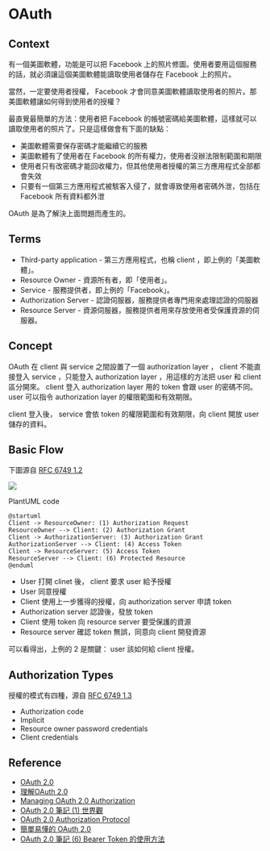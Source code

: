 OAuth
=====

Context
-------

有一個美圖軟體，功能是可以把 Facebook 上的照片修圖。使用者要用這個服務的話，就必須讓這個美圖軟體能讀取使用者儲存在 Facebook 上的照片。

當然，一定要使用者授權， Facebook 才會同意美圖軟體讀取使用者的照片。那美圖軟體讓如何得到使用者的授權？

最直覺最簡單的方法：使用者把 Facebook 的帳號密碼給美圖軟體，這樣就可以讀取使用者的照片了。只是這樣做會有下面的缺點：

* 美圖軟體需要保存密碼才能繼續它的服務
* 美圖軟體有了使用者在 Facebook 的所有權力，使用者沒辦法限制範圍和期限
* 使用者只有改密碼才能回收權力，但其他使用者授權的第三方應用程式全部都會失效
* 只要有一個第三方應用程式被駭客入侵了，就會導致使用者密碼外泄，包括在 Facebook 所有資料都外泄

OAuth 是為了解決上面問題而產生的。

Terms
-----

* Third-party application - 第三方應用程式，也稱 client ，即上例的「美圖軟體」。
* Resource Owner - 資源所有者，即「使用者」。
* Service - 服務提供者，即上例的「Facebook」。
* Authorization Server - 認證伺服器，服務提供者專門用來處理認證的伺服器
* Resource Server - 資源伺服器，服務提供者用來存放使用者受保護資源的伺服器。

Concept
-------

OAuth 在 client 與 service 之間設置了一個 authorization layer ， client 不能直接登入 service ，只能登入 authorization layer ，用這樣的方法把 user 和 client 區分開來。 client  登入 authorization layer 用的 token 會跟 user 的密碼不同。 user 可以指令 authorization layer 的權限範圍和有效期限。

client 登入後， service 會依 token 的權限範圍和有效期限，向 client 開放 user 儲存的資料。

Basic Flow
----------

下圖源自 [RFC 6749 1.2](https://tools.ietf.org/html/rfc6749#section-1.2)

![](http://plantuml.com/plantuml/png/Syx9JCqhKT2rKmXABSulBKfEzI_FIosoKj0mr5HmB2t9o2_Ah4eioSpF0oeeB4qjBk52KQYW2zJg33O4gCS8NOzxKM9U2PSpt18KsU3KeZAmLSROjM5HZ6gT2L1VSd9gSR52I7vsQXwIFJ0tmgqmHLEAgW3LM3DDXO2Y_9BKv9BK5BX90000)

PlantUML code

```uml
@startuml
Client -> ResourceOwner: (1) Authorization Request
ResourceOwner --> Client: (2) Authorization Grant
Client -> AuthorizationServer: (3) Authorization Grant
AuthorizationServer --> Client: (4) Access Token
Client -> ResourceServer: (5) Access Token
ResourceServer --> Client: (6) Protected Resource
@enduml
```

* User 打開 clinet 後， client 要求 user 給予授權
* User 同意授權
* Client 使用上一步獲得的授權，向 authorization server 申請 token
* Authorization server 認證後，發放 token
* Client 使用 token 向 resource server 要受保護的資源
* Resource server 確認 token 無誤，同意向 client 開發資源

可以看得出，上例的 2 是關鍵： user 該如何給 client 授權。

Authorization Types
-------------------

授權的模式有四種，源自 [RFC 6749 1.3](https://tools.ietf.org/html/rfc6749#section-1.3)

* Authorization code
* Implicit
* Resource owner password credentials
* Client credentials

Reference
---------

* [OAuth 2.0](http://oauth.net/2/)
* [理解OAuth 2.0](http://www.ruanyifeng.com/blog/2014/05/oauth_2_0.html)
* [Managing OAuth 2.0 Authorization](https://backstage.forgerock.com/#!/docs/openam/10.1.0/admin-guide/chap-oauth2)
* [OAuth 2.0 筆記 (1) 世界觀](http://blog.yorkxin.org/posts/2013/09/30/oauth2-1-introduction/)
* [OAuth 2.0 Authorization Protocol](https://malalanayake.wordpress.com/2013/01/17/oauth-2-0-authorization-protocol/)
* [簡單易懂的 OAuth 2.0](https://speakerdeck.com/chitsaou/jian-dan-yi-dong-de-oauth-2-dot-0)
* [OAuth 2.0 筆記 (6) Bearer Token 的使用方法](https://blog.yorkxin.org/2013/09/30/oauth2-6-bearer-token)
